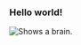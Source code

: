 ### Hello world!

<picture>
  <source media="(prefers-color-scheme: dark)" srcset="https://wp.technologyreview.com/wp-content/uploads/2019/07/gettyimages-932729844arxivbrain-10.jpg">
  <source media="(prefers-color-scheme: light)" srcset="https://wp.technologyreview.com/wp-content/uploads/2019/07/gettyimages-932729844arxivbrain-10.jpg">
  <img alt="Shows a brain." src="https://wp.technologyreview.com/wp-content/uploads/2019/07/gettyimages-932729844arxivbrain-10.jpg">
</picture>



